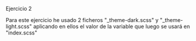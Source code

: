 Ejercicio 2

Para este ejercicio he usado 2 ficheros "_theme-dark.scss" y "_theme-light.scss"
aplicando en ellos el valor de la variable que luego se usará en "index.scss"
